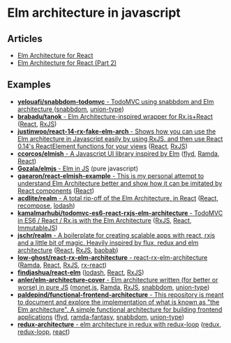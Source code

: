 # Elm architecture in javascript

## Articles

* [Elm Architecture for React](https://medium.com/@thinkfunctional/elm-architecture-for-react-951b383fcd65#.4z6b3mj1q)
* [Elm Architecture for React (Part 2)](https://medium.com/@thinkfunctional/elm-architecture-for-react-part-2-73e73d9a6a89#.m3znccgb8)

## Examples

* [**yelouafi/snabbdom-todomvc** - TodoMVC using snabbdom and Elm architecture
](https://github.com/yelouafi/snabbdom-todomvc) ([snabbdom](https://github.com/paldepind/snabbdom), [union-type](https://github.com/paldepind/union-type))
* [**brabadu/tanok** - Elm Architecture-inspired wrapper for Rx.js+React](https://github.com/brabadu/tanok) ([React](https://github.com/facebook/react), [RxJS](https://github.com/Reactive-Extensions/RxJS))
* [**justinwoo/react-14-rx-fake-elm-arch** - Shows how you can use the Elm architecture in Javascript easily by using RxJS, and then use React 0.14's ReactElement functions for your views](https://github.com/justinwoo/react-14-rx-fake-elm-arch) ([React](https://github.com/facebook/react), [RxJS](https://github.com/Reactive-Extensions/RxJS))
* [**ccorcos/elmish** - A Javascript UI library inspired by Elm](https://github.com/ccorcos/elmish) ([flyd](https://github.com/paldepind/flyd), [Ramda](https://github.com/ramda/ramda), [React](https://github.com/facebook/react))
* [**Gozala/elmjs** - Elm in JS](https://github.com/Gozala/elmjs) (pure javascript)
* [**gaearon/react-elmish-example** - This is my personal attempt to understand Elm Architecture better and show how it can be imitated by React components](https://github.com/gaearon/react-elmish-example) ([React](https://github.com/facebook/react))
* [**acdlite/realm** - A total rip-off of the Elm Architecture, in React](https://github.com/acdlite/realm) ([React](https://github.com/facebook/react), [recompose](https://github.com/acdlite/recompose), [lodash](https://github.com/lodash/lodash))
* [**kamalmarhubi/todomvc-es6-react-rxjs-elm-architecture** - TodoMVC in ES6 / React / Rx.js with the Elm Architecture](https://github.com/kamalmarhubi/todomvc-es6-react-rxjs-elm-architecture) ([RxJS](https://github.com/Reactive-Extensions/RxJS), [React](https://github.com/facebook/react), [ImmutableJS](https://github.com/facebook/immutable-js))
* [**jschr/realm** - A boilerplate for creating scalable apps with react, rxjs and a little bit of magic. Heavily inspired by flux, redux and elm architecture](https://github.com/jschr/realm) ([React](https://github.com/facebook/react), [RxJS](https://github.com/Reactive-Extensions/RxJS), [baobab](https://github.com/Yomguithereal/baobab))
* [**low-ghost/react-rx-elm-architecture** - react-rx-elm-architecture](https://github.com/low-ghost/react-rx-elm-architecture) ([Ramda](https://github.com/ramda/ramda), [React](https://github.com/facebook/react), [RxJS](https://github.com/Reactive-Extensions/RxJS), [rx-react](https://github.com/fdecampredon/rx-react))
* [**findjashua/react-elm**](https://github.com/findjashua/react-elm) ([lodash](https://github.com/lodash/lodash), [React](https://github.com/facebook/react), [RxJS](https://github.com/Reactive-Extensions/RxJS))
* [**anler/elm-architecture-cover** - Elm architecture written (for better or worse) in pure JS](https://github.com/anler/elm-architecture-cover) ([monet.js](https://github.com/cwmyers/monet.js), [Ramda](https://github.com/ramda/ramda), [RxJS](https://github.com/Reactive-Extensions/RxJS), [snabbdom](https://github.com/paldepind/snabbdom), [union-type](https://github.com/paldepind/union-type))
* [**paldepind/functional-frontend-architecture** - This repository is meant to document and explore the implementation of what is known as "the Elm architecture". A simple functional architecture for building frontend applications](https://github.com/paldepind/functional-frontend-architecture) ([flyd](https://github.com/paldepind/flyd), [ramda-fantasy](https://github.com/ramda/ramda-fantasy), [snabbdom](https://github.com/paldepind/snabbdom), [union-type](https://github.com/paldepind/union-type))
* [**redux-architecture** - elm architecture in redux with redux-loop](https://github.com/jarvisaoieong/redux-architecture) ([redux](https://github.com/reactjs/redux), [redux-loop](https://github.com/RaiseMarketplace/redux-loop), [react](https://github.com/facebook/react))
